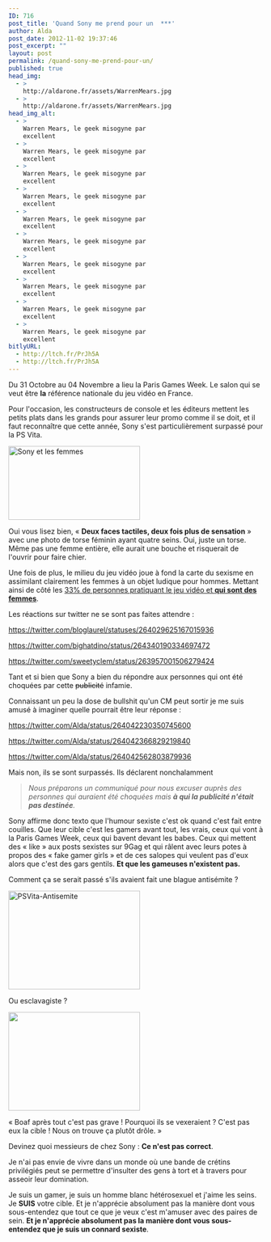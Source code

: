 ```yaml
---
ID: 716
post_title: 'Quand Sony me prend pour un  ***'
author: Alda
post_date: 2012-11-02 19:37:46
post_excerpt: ""
layout: post
permalink: /quand-sony-me-prend-pour-un/
published: true
head_img:
  - >
    http://aldarone.fr/assets/WarrenMears.jpg
  - >
    http://aldarone.fr/assets/WarrenMears.jpg
head_img_alt:
  - >
    Warren Mears, le geek misogyne par
    excellent
  - >
    Warren Mears, le geek misogyne par
    excellent
  - >
    Warren Mears, le geek misogyne par
    excellent
  - >
    Warren Mears, le geek misogyne par
    excellent
  - >
    Warren Mears, le geek misogyne par
    excellent
  - >
    Warren Mears, le geek misogyne par
    excellent
  - >
    Warren Mears, le geek misogyne par
    excellent
  - >
    Warren Mears, le geek misogyne par
    excellent
  - >
    Warren Mears, le geek misogyne par
    excellent
  - >
    Warren Mears, le geek misogyne par
    excellent
bitlyURL:
  - http://ltch.fr/PrJh5A
  - http://ltch.fr/PrJh5A
---
```

Du 31 Octobre au 04 Novembre a lieu la Paris Games Week. Le salon qui se veut être <strong>la</strong> référence nationale du jeu vidéo en France.

Pour l'occasion, les constructeurs de console et les éditeurs mettent les petits plats dans les grands pour assurer leur promo comme il se doit, et il faut reconnaître que cette année, Sony s'est particulièrement surpassé pour la PS Vita.

<a href="http://aldarone.fr/wp-content/uploads/2012/11/PsVita-PGW.jpg"><img class="aligncenter size-medium wp-image-719" title="PsVita-PGW" alt="Sony et les femmes" src="http://aldarone.fr/assets/PsVita-PGW-260x146.jpg" width="260" height="146" /></a>

Oui vous lisez bien, « <strong>Deux faces tactiles, deux fois plus de sensation</strong> » avec une photo de torse féminin ayant quatre seins. Oui, juste un torse. Même pas une femme entière, elle aurait une bouche et risquerait de l'ouvrir pour faire chier.

Une fois de plus, le milieu du jeu vidéo joue à fond la carte du sexisme en assimilant clairement les femmes à un objet ludique pour hommes. Mettant ainsi de côté les <a href="http://www.kantarmedia-tgifr.com/news/205/Video-Gamers-:-Nouvelle-analyse.php">33% de personnes pratiquant le jeu vidéo et <strong>qui sont des femmes</strong></a>.

Les réactions sur twitter ne se sont pas faites attendre :

https://twitter.com/bloglaurel/statuses/264029625167015936

https://twitter.com/bighatdino/status/264340190334697472

https://twitter.com/sweetyclem/status/263957001506279424

Tant et si bien que Sony a bien du répondre aux personnes qui ont été choquées par cette <del>publicité</del> infamie.

Connaissant un peu la dose de bullshit qu'un CM peut sortir je me suis amusé à imaginer quelle pourrait être leur réponse :

https://twitter.com/Alda/status/264042230350745600

https://twitter.com/Alda/status/264042366829219840

https://twitter.com/Alda/status/264042562803879936

Mais non, ils se sont surpassés. Ils déclarent nonchalamment
<blockquote><em>Nous préparons un communiqué pour nous excuser auprès des personnes qui auraient été choquées mais <strong>à qui la publicité n'était pas destinée</strong>.</em></blockquote>
Sony affirme donc texto que l'humour sexiste c'est ok quand c'est fait entre couilles. Que leur cible c'est les gamers avant tout, les vrais, ceux qui vont à la Paris Games Week, ceux qui bavent devant les babes. Ceux qui mettent des « like » aux posts sexistes sur 9Gag et qui râlent avec leurs potes à propos des « fake gamer girls » et de ces salopes qui veulent pas d'eux alors que c'est des gars gentils. <strong>Et que les gameuses n'existent pas.</strong>

Comment ça se serait passé s'ils avaient fait une blague antisémite ?

<a href="http://aldarone.fr/wp-content/uploads/2012/11/PSVita-Antisemite.jpg"><img class="aligncenter size-medium wp-image-732" title="PSVita-Antisemite" alt="PSVita-Antisemite" src="http://aldarone.fr/assets/PSVita-Antisemite-260x195.jpg" width="260" height="195" /></a>

Ou esclavagiste ?

<a href="http://aldarone.fr/wp-content/uploads/2012/11/PSVita-Escalvagiste.jpg"><img class="aligncenter size-medium wp-image-733" title="PSVita-Escalvagiste" alt="" src="http://aldarone.fr/assets/PSVita-Escalvagiste-260x195.jpg" width="260" height="195" /></a>

« Boaf après tout c'est pas grave ! Pourquoi ils se vexeraient ? C'est pas eux la cible ! Nous on trouve ça plutôt drôle. »

Devinez quoi messieurs de chez Sony : <strong>Ce n'est pas correct</strong>.

Je n'ai pas envie de vivre dans un monde où une bande de crétins privilégiés peut se permettre d'insulter des gens à tort et à travers pour asseoir leur domination.

Je suis un gamer, je suis un homme blanc hétérosexuel et j'aime les seins. Je <strong>SUIS</strong> votre cible. Et je n'apprécie absolument pas la manière dont vous sous-entendez que tout ce que je veux c'est m'amuser avec des paires de sein. <strong>Et je n'apprécie absolument pas la manière dont vous sous-entendez que je suis un connard sexiste</strong>.